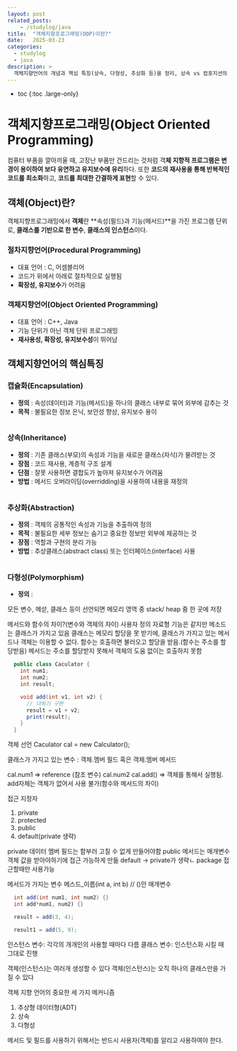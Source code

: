 ```yaml
---
layout: post
related_posts:
    - /studylog/java
title:  "객체지향프로그래밍(OOP)이란?"
date:   2025-03-23
categories:
  - studylog
  - java
description: >
  객체지향언어의 개념과 핵심 특징(상속, 다형성, 추상화 등)을 정리, 상속 vs 컴포지션의 차이에 대한 이해
---
```

* toc
{:toc .large-only}

# 객체지향프로그래밍(Object Oriented Programming)
컴퓨터 부품을 깔아끼울 때, 고장난 부품만 건드리는 것처럼 객**체 지향적 프로그램은 변경이 용이하여 보다 유연하고 유지보수에 유리**하다. 또한 **코드의 재사용을 통해 반복적인 코드를 최소화**하고, **코드를 최대한 간결하게 표현**할 수 있다.

## 객체(Object)란?
객체지향프로그래밍에서 **객체**란 **속성(필드)과 기능(메서드)**을 가진 프로그램 단위로, **클래스를 기반으로 한 변수**, **클래스의 인스턴스**이다.

### 절차지향언어(Procedural Programming)
- 대표 언어 : C, 어셈블리어
- 코드가 위에서 아래로 절차적으로 실행됨
- **확장성, 유지보수**가 어려움

### 객체지향언어(Object Oriented Programming)
- 대표 언어 : C++, Java
- 기능 단위가 아닌 객체 단위 프로그래밍
- **재사용성, 확장성, 유지보수성**이 뛰어남

## 객체지향언어의 핵심특징
### 캡슐화(Encapsulation)
- **정의** : 속성(데이터)과 기능(메서드)을 하나의 클래스 내부로 묶어 외부에 감추는 것
- **목적** : 불필요한 정보 은닉, 보안성 향상, 유지보수 용이
```java

```
### 상속(Inheritance)
- **정의** : 기존 클래스(부모)의 속성과 기능을 새로운 클래스(자식)가 물려받는 것
- **장점** : 코드 재사용, 계층적 구조 설계
- **단점** : 잘못 사용하면 결합도가 높아져 유지보수가 어려움
- **방법** : 메서드 오버라이딩(overridding)을 사용하여 내용을 재정의
```java

```
### 추상화(Abstraction)
- **정의** : 객체의 공통적인 속성과 기능을 추출하여 정의
- **목적** : 불필요한 세부 정보는 숨기고 중요한 정보만 외부에 제공하는 것
- **장점** : 역할과 구현의 분리 가능
- **방법** : 추상클래스(abstract class) 또는 인터페이스(interface) 사용
```java

```
### 다형성(Polymorphism)
- **정의** :

모든 변수, 메섣, 클래스 등이 선언되면
  메모리 영역 중 stack/ heap 즁 한 곳에 저장

메서드와 함수의 차이?(변수와 객체의 차이)
사용자 정의 자료형
기능은 같지만 메소드는 클래스가 가지고 있음
클래스는 메모리 할당을 못 받기에, 클래스가 가지고 있는 메서드나 객체는 이용할 수 없다.
함수는 호출하면 불러오고 할당을 받음.(함수는 주소를 할당받음)
메서드는 주소를 할당받지 못해서 객체의 도움 없이는 호출하지 못함

```java
  public class Caculator {
    int num1;
    int num2;
    int result;

    void add(int v1, int v2) {
      // 더하기 구현
      result = v1 + v2;
      print(result);
    }
  }
```

객체 선언
Caculator cal = new Calculator();

클래스가 가지고 있는 변수
: 객체.멤버 필드 혹은 객체.멤버 메서드

cal.num1 => reference (참조 변수)
cal.num2
cal.add() => 객체를 통해서 실행됨. add자체는 객체가 없어서 사용 불가(함수와 메서드의 차이)

접근 지정자
1. private
2. protected
3. public
4. default(private 생략)
   
private 데이터 멤버 필드는 함부러 고칠 수 없게 만들어야함
public 메서드는 매개변수 객체 값을 받아야하기에 접근 가능하게 만듦
default -> private가 생략ㄴ package 접근할때만 사용가능



메서드가 가지는 변수
메스드_이름(int a, int b) // ()안 매개변수

```java
  int add(int num1, int num2) {}
  int add*num1, num2) {}

  result = add(3, 4);

  result1 = add(5, 9);
```

인스턴스 변수: 각각의 개개인의 사용할 때마다 다름
클래스 변수: 인스턴스화 시킬 때 그대로 진행

객체(인스턴스)는 여러개 생성할 수 있다
객체(인스턴스)는 오직 하나의 클래스만을 가질 수 있다

객체 지향 언어의 중요한 세 가지 메커니즘
1. 추상형 데이터형(ADT)
2. 상속
3. 다형성

메서드 및 필드를 사용하기 위해서는 반드시 사용자(객체)를 알리고 사용하여야 한다.



